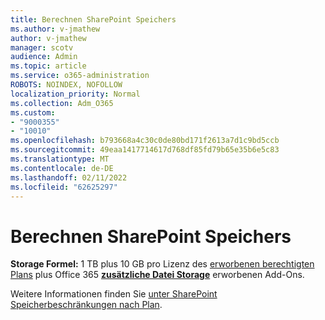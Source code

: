 ```yaml
---
title: Berechnen SharePoint Speichers
ms.author: v-jmathew
author: v-jmathew
manager: scotv
audience: Admin
ms.topic: article
ms.service: o365-administration
ROBOTS: NOINDEX, NOFOLLOW
localization_priority: Normal
ms.collection: Adm_O365
ms.custom:
- "9000355"
- "10010"
ms.openlocfilehash: b793668a4c30c0de80bd171f2613a7d1c9bd5ccb
ms.sourcegitcommit: 49eaa1417714617d768df85fd79b65e35b6e5c83
ms.translationtype: MT
ms.contentlocale: de-DE
ms.lasthandoff: 02/11/2022
ms.locfileid: "62625297"
---
```

# <a name="calculate-sharepoint-storage"></a>Berechnen SharePoint Speichers

**Storage Formel:** 1 TB plus 10 GB pro Lizenz des [erworbenen berechtigten Plans](https://docs.microsoft.com/microsoft-365/commerce/add-storage-space) plus Office 365 **[zusätzliche Datei Storage](https://docs.microsoft.com/microsoft-365/commerce/add-storage-space)** erworbenen Add-Ons.

Weitere Informationen finden Sie [unter SharePoint Speicherbeschränkungen nach Plan](https://docs.microsoft.com/office365/servicedescriptions/sharepoint-online-service-description/sharepoint-online-limits).
